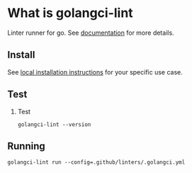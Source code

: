 # What is golangci-lint

Linter runner for go. See [documentation] for more details.

## Install

See [local installation instructions] for your specific use case.

[documentation]: https://golangci-lint.run/
[local installation instructions]: https://golangci-lint.run/welcome/install/#local-installation

## Test

1. Test

   ```console
   golangci-lint --version
   ```

## Running

```console
golangci-lint run --config=.github/linters/.golangci.yml
```
